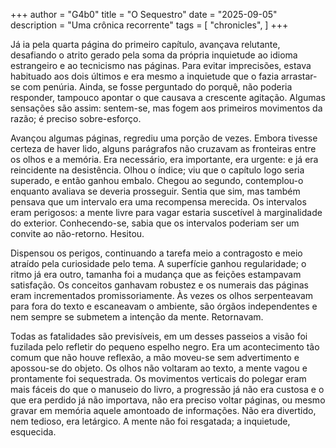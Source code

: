 +++ author = "G4b0"
title = "O Sequestro" date = "2025-09-05" description = "Uma crônica recorrente" tags = [
"chronicles",
]
+++

Já ia pela quarta página do primeiro capítulo, avançava relutante, desafiando o atrito gerado pela soma da própria inquietude ao idioma estrangeiro e ao tecnicismo nas páginas. Para evitar imprecisões, estava habituado aos dois últimos e era mesmo a inquietude que o fazia arrastar-se com penúria. Ainda, se fosse perguntado do porquê, não poderia responder, tampouco apontar o que causava a crescente agitação. Algumas sensações são assim: sentem-se, mas fogem aos primeiros movimentos da razão; é preciso sobre-esforço.

Avançou algumas páginas, regrediu uma porção de vezes. Embora tivesse certeza de haver lido, alguns parágrafos não cruzavam as fronteiras entre os olhos e a memória. Era necessário, era importante, era urgente: e já era reincidente na desistência. Olhou o índice; viu que o capítulo logo seria superado, e então ganhou embalo. Chegou ao segundo, contemplou-o enquanto avaliava se deveria prosseguir. Sentia que sim, mas também pensava que um intervalo era uma recompensa merecida. Os intervalos eram perigosos: a mente livre para vagar estaria suscetível à marginalidade do exterior. Conhecendo-se, sabia que os intervalos poderiam ser um convite ao não-retorno. Hesitou.

Dispensou os perigos, continuando a tarefa meio a contragosto e meio atraído pela curiosidade pelo tema. A superfície ganhou regularidade; o ritmo já era outro, tamanha foi a mudança que as feições estampavam satisfação. Os conceitos ganhavam robustez e os numerais das páginas eram incrementados promissoriamente. Às vezes os olhos serpenteavam para fora do texto e escaneavam o ambiente, são órgãos independentes e nem sempre se submetem a intenção da mente. Retornavam.

Todas as fatalidades são previsíveis, em um desses passeios a visão foi fuzilada pelo refletir do pequeno espelho negro. Era um acontecimento tão comum que não houve reflexão, a mão moveu-se sem advertimento e apossou-se do objeto. Os olhos não voltaram ao texto, a mente vagou e prontamente foi sequestrada. Os movimentos verticais do polegar eram mais fáceis do que o manuseio do livro, a progressão já não era custosa e o que era perdido já não importava, não era preciso voltar páginas, ou mesmo gravar em memória aquele amontoado de informações. Não era divertido, nem tedioso, era letárgico. A mente não foi resgatada; a inquietude, esquecida.
